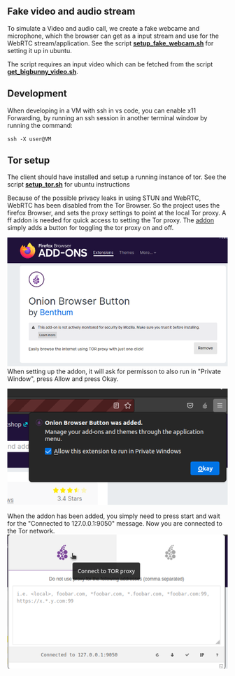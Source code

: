 
## Fake video and audio stream

To simulate a Video and audio call, we create a fake webcame and microphone, which the browser can get as a input stream and use for the WebRTC stream/application. See the script [**setup_fake_webcam.sh**](../client_scripts/setup_fake_webcam.sh) for setting it up in ubuntu.

The script requires an input video which can be fetched from the script [**get_bigbunny_video.sh**](../client_scripts/get_bigbunny_video.sh).

## Development

When developing in a VM with ssh in vs code, you can enable x11 Forwarding, by running an ssh session in another terminal window by running the command:

```shell
ssh -X user@VM
```

## Tor setup

The client should have installed and setup a running instance of tor.
See the script [**setup_tor.sh**](../client_scripts/setup_tor.sh) for ubuntu instructions

Because of the possible privacy leaks in using STUN and WebRTC, WebRTC has been disabled from the Tor Browser. So the project uses the firefox Browser, and sets the proxy settings to point at the local Tor proxy. A ff addon is needed for quick access to setting the Tor proxy. The [addon](https://addons.mozilla.org/en-US/firefox/addon/tortm-browser-button/) simply adds a button for toggling the tor proxy on and off.

![](Onion_browser_button.png)
When setting up the addon, it will ask for permisson to also run in "Private Window", press Allow and press Okay.

![](onion.png)

When the addon has been added, you simply need to press start and wait for the "Connected to 127.0.0.1:9050" message. Now you are connected to the Tor network.
![](button.png)
